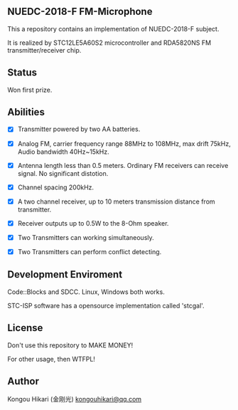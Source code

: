 NUEDC-2018-F FM-Microphone
----------

This a repository contains an implementation of NUEDC-2018-F subject.

It is realized by STC12LE5A60S2 microcontroller and RDA5820NS FM transmitter/receiver chip.

Status
----------

Won first prize.

Abilities
----------

- [x] Transmitter powered by two AA batteries.
- [x] Analog FM, carrier frequency range 88MHz to 108MHz, max drift 75kHz, Audio bandwidth 40Hz~15kHz.
- [x] Antenna length less than 0.5 meters. Ordinary FM receivers can receive signal. No significant distotion.
- [x] Channel spacing 200kHz.
- [x] A two channel receiver, up to 10 meters transmission distance from transmitter.
- [x] Receiver outputs up to 0.5W to the 8-Ohm speaker.
- [x] Two Transmitters can working simultaneously.
- [x] Two Transmitters can perform conflict detecting.


Development Enviroment
----------

Code::Blocks and SDCC. Linux, Windows both works.

STC-ISP software has a opensource implementation called 'stcgal'.

License
----------

Don't use this repository to MAKE MONEY!

For other usage, then WTFPL!

Author
----------

Kongou Hikari (金刚光) <kongouhikari@qq.com>
